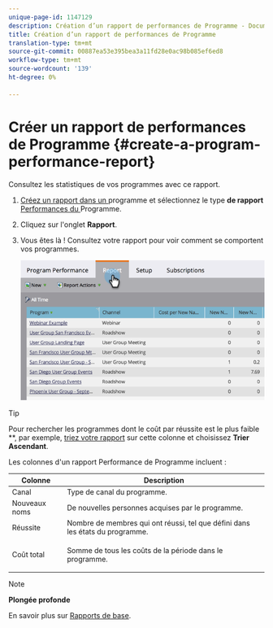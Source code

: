 ```yaml
---
unique-page-id: 1147129
description: Création d’un rapport de performances de Programme - Documents marketing - Documentation du produit
title: Création d’un rapport de performances de Programme
translation-type: tm+mt
source-git-commit: 00887ea53e395bea3a11fd28e0ac98b085ef6ed8
workflow-type: tm+mt
source-wordcount: '139'
ht-degree: 0%

---
```



# Créer un rapport de performances de Programme {#create-a-program-performance-report}

Consultez les statistiques de vos programmes avec ce rapport.

1. [Créez un rapport dans un ](../../../../product-docs/reporting/basic-reporting/creating-reports/create-a-report-in-a-program.md) programme et sélectionnez le type **de rapport** [Performances du ](../../../../product-docs/reporting/basic-reporting/report-types/report-type-overview.md)Programme.
1. Cliquez sur l&#39;onglet **Rapport**.
1. Vous êtes là ! Consultez votre rapport pour voir comment se comportent vos programmes.

   ![](assets/image2014-9-18-17-3a23-3a2.png)

>[!TIP]
>
>Pour rechercher les programmes dont le coût par réussite est le plus faible **, par exemple, [triez votre rapport](../../../../product-docs/reporting/basic-reporting/editing-reports/sort-report-on-columns.md) sur cette colonne et choisissez **Trier Ascendant**.

Les colonnes d&#39;un rapport Performance de Programme incluent :

<table> 
 <thead> 
  <tr> 
   <th>Colonne</th> 
   <th>Description</th> 
  </tr> 
 </thead> 
 <tbody> 
  <tr> 
   <td>Canal</td> 
   <td>Type de canal du programme.</td> 
  </tr> 
  <tr> 
   <td>Nouveaux noms</td> 
   <td>De nouvelles personnes acquises par le programme.</td> 
  </tr> 
  <tr> 
   <td>Réussite</td> 
   <td>Nombre de membres qui ont réussi, tel que défini dans les états du programme. </td> 
  </tr> 
  <tr> 
   <td>Coût total</td> 
   <td><p>Somme de tous les coûts de la période dans le programme.</p></td> 
  </tr> 
 </tbody> 
</table>

>[!NOTE]
>
>**Plongée profonde**
>
>En savoir plus sur [Rapports de base](http://docs.marketo.com/display/docs/basic+reporting).

